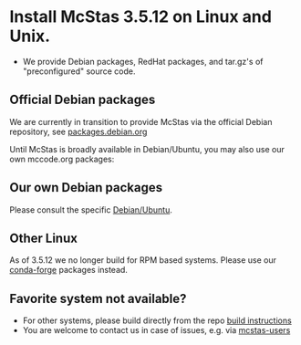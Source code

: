 # Install McStas 3.5.12 on Linux and Unix.

* We provide Debian packages, RedHat packages, and tar.gz's of "preconfigured" source code.

## Official Debian packages
We are currently in transition to provide McStas via the official Debian repository, see [packages.debian.org](https://packages.debian.org/search?keywords=mcstas&searchon=names&suite=all&section=all)

Until McStas is broadly available in Debian/Ubuntu, you may also use our own mccode.org packages:

## Our own Debian packages
Please consult the specific [Debian/Ubuntu](debian/README.md).

## Other Linux
As of 3.5.12 we no longer build for RPM based systems. Please use our [conda-forge](../conda/README.md) packages instead.

## Favorite system not available?
* For other systems, please build directly from the repo [build instructions](https://github.com/McStasMcXtrace/McCode/wiki/Building-McStas-McXtrace)
 * You are welcome to contact us in case of issues, e.g. via [mcstas-users](mailto:mcstas-users@mcstas.org)
